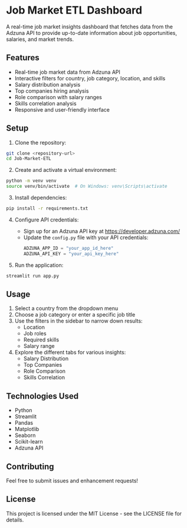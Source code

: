 # Job Market ETL Dashboard

A real-time job market insights dashboard that fetches data from the Adzuna API to provide up-to-date information about job opportunities, salaries, and market trends.

## Features

- Real-time job market data from Adzuna API
- Interactive filters for country, job category, location, and skills
- Salary distribution analysis
- Top companies hiring analysis
- Role comparison with salary ranges
- Skills correlation analysis
- Responsive and user-friendly interface

## Setup

1. Clone the repository:
```bash
git clone <repository-url>
cd Job-Market-ETL
```

2. Create and activate a virtual environment:
```bash
python -m venv venv
source venv/bin/activate  # On Windows: venv\Scripts\activate
```

3. Install dependencies:
```bash
pip install -r requirements.txt
```

4. Configure API credentials:
   - Sign up for an Adzuna API key at https://developer.adzuna.com/
   - Update the `config.py` file with your API credentials:
     ```python
     ADZUNA_APP_ID = "your_app_id_here"
     ADZUNA_API_KEY = "your_api_key_here"
     ```

5. Run the application:
```bash
streamlit run app.py
```

## Usage

1. Select a country from the dropdown menu
2. Choose a job category or enter a specific job title
3. Use the filters in the sidebar to narrow down results:
   - Location
   - Job roles
   - Required skills
   - Salary range
4. Explore the different tabs for various insights:
   - Salary Distribution
   - Top Companies
   - Role Comparison
   - Skills Correlation

## Technologies Used

- Python
- Streamlit
- Pandas
- Matplotlib
- Seaborn
- Scikit-learn
- Adzuna API

## Contributing

Feel free to submit issues and enhancement requests!

## License

This project is licensed under the MIT License - see the LICENSE file for details.
